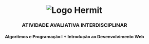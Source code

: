 <div>
    <h1 align="center">
        <img src="../Imagens/Hermit-white-goggles.png" alt="Logo Hermit">
    </h1>
</div>

<div>  
    <h3 align="center"> 
	    ATIVIDADE AVALIATIVA INTERDISCIPLINAR
    </h3>
</div>

<div>  
    <h4 align="center"> 
	    Algoritmos e Programação I + Introdução ao Desenvolvimento Web
    </h4>
</div>